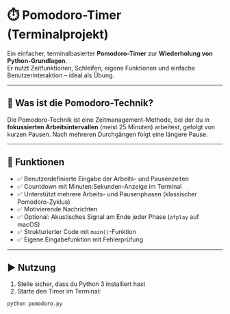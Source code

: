 # ⏱️ Pomodoro-Timer (Terminalprojekt)

Ein einfacher, terminalbasierter **Pomodoro-Timer** zur **Wiederholung von Python-Grundlagen**.  
Er nutzt Zeitfunktionen, Schleifen, eigene Funktionen und einfache Benutzerinteraktion – ideal als Übung.

---

## 🍅 Was ist die Pomodoro-Technik?

Die Pomodoro-Technik ist eine Zeitmanagement-Methode, bei der du in **fokussierten Arbeitsintervallen** (meist 25 Minuten) arbeitest, gefolgt von kurzen Pausen. Nach mehreren Durchgängen folgt eine längere Pause.

---

## 🔧 Funktionen

- ✅ Benutzerdefinierte Eingabe der Arbeits- und Pausenzeiten
- ✅ Countdown mit Minuten:Sekunden-Anzeige im Terminal
- ✅ Unterstützt mehrere Arbeits- und Pausenphasen (klassischer Pomodoro-Zyklus)
- ✅ Motivierende Nachrichten
- ✅ Optional: Akustisches Signal am Ende jeder Phase (`afplay` auf macOS)
- ✅ Strukturierter Code mit `main()`-Funktion
- ✅ Eigene Eingabefunktion mit Fehlerprüfung

---

## ▶️ Nutzung

1. Stelle sicher, dass du Python 3 installiert hast
2. Starte den Timer im Terminal:

```bash
python pomodoro.py
